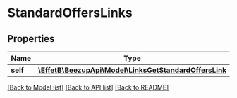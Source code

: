 # StandardOffersLinks

## Properties
Name | Type | Description | Notes
------------ | ------------- | ------------- | -------------
**self** | [**\EffetB\BeezupApi\Model\LinksGetStandardOffersLink**](LinksGetStandardOffersLink.md) |  | 

[[Back to Model list]](../README.md#documentation-for-models) [[Back to API list]](../README.md#documentation-for-api-endpoints) [[Back to README]](../README.md)


